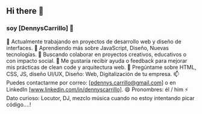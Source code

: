 ## Hi there 👋

### soy [DennysCarrillo] 👋

🔭 Actualmente trabajando en proyectos de desarrollo web y diseño de interfaces.
🌱 Aprendiendo más sobre JavaScript, Diseño, Nuevas tecnologías.
👯 Buscando colaborar en proyectos creativos, educativos o con impacto social.
🤔 Me gustaría recibir ayuda o feedback para mejorar mis prácticas de clean code y arquitectura web.
💬 Pregúntame sobre HTML, CSS, JS, diseño UI/UX, Diseño: Web, Digitalización de tu empresa.
📫 Puedes contactarme por correo: [pdennys.carrillo@gmail.com] o en LinkedIn [www.linkedin.com/in/dennyscarrillo].
😄 Pronombres: él / him
⚡ Dato curioso: Locutor, DJ, mezclo música cuando no estoy intentando picar código....!
